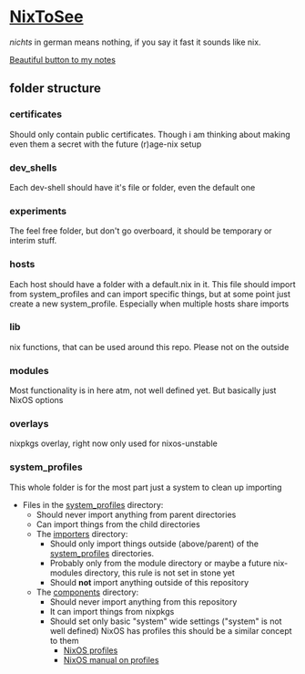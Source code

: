 # [NixToSee](https://git.katzies.win/Ranomier/NixToSee)

*nichts* in german means nothing, if you say it fast it sounds like nix.

[Beautiful button to my notes](docs/notes)

## folder structure

### certificates

Should only contain public certificates. Though i am thinking about making even
them a secret with the future (r)age-nix setup

### dev_shells

Each dev-shell should have it's file or folder, even the default one

### experiments

The feel free folder, but don't go overboard, it should be temporary or interim stuff.

### hosts

Each host should have a folder with a default.nix in it. This file should import
from system_profiles and can import specific things, but at some point just
create a new system_profile. Especially when multiple hosts share imports

### lib

nix functions, that can be used around this repo. Please not on the outside

### modules

Most functionality is in here atm, not well defined yet.
But basically just NixOS options

### overlays

nixpkgs overlay, right now only used for nixos-unstable

### system_profiles

This whole folder is for the most part just a system to clean up importing

- Files in the [system_profiles](system_profiles) directory:
  - Should never import anything from parent directories
  - Can import things from the child directories
  - The [importers](system_profiles/importers) directory:
    - Should only import things outside (above/parent) of the [system_profiles](system_profiles) directories.
    - Probably only from the module directory or maybe a future nix-modules directory,
      this rule is not set in stone yet
    - Should **not** import anything outside of this repository
  - The [components](system_profiles/components) directory:
    - Should never import anything from this repository
    - It can import things from nixpkgs
    - Should set only basic "system" wide settings
      ("system" is not well defined)
      NixOS has profiles this should be a similar concept to them
      - [NixOS profiles](https://github.com/NixOS/nixpkgs/tree/master/nixos/modules/profiles)
      - [NixOS manual on profiles](https://nixos.org/manual/nixos/stable/#ch-profiles)
